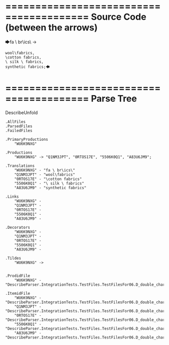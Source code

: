 ========================================
Source Code (between the arrows)
========================================

🡆fa \ br\ics\ ->

    wool\fabrics,
    \cotton fabrics,
    \ silk \ fabrics,
    synthetic fabrics;🡄

========================================
Parse Tree
========================================
DescribeUnfold

    .AllFiles
    .ParsedFiles
    .FailedFiles

    .PrimaryProductions
        "WU6K9NXG" 

    .Productions
        "WU6K9NXG" -> "Q1NM3JPT", "0RTOS17E", "5506K0Q1", "A83U6JM9";

    .Translations
        "WU6K9NXG" - "fa \ br\ics\"
        "Q1NM3JPT" - "wool\fabrics"
        "0RTOS17E" - "\cotton fabrics"
        "5506K0Q1" - "\ silk \ fabrics"
        "A83U6JM9" - "synthetic fabrics"

    .Links
        "WU6K9NXG" - 
        "Q1NM3JPT" - 
        "0RTOS17E" - 
        "5506K0Q1" - 
        "A83U6JM9" - 

    .Decorators
        "WU6K9NXG" - 
        "Q1NM3JPT" - 
        "0RTOS17E" - 
        "5506K0Q1" - 
        "A83U6JM9" - 

    .Tildes
        "WU6K9NXG" -> 


    .ProdidFile
        "WU6K9NXG" - "DescribeParser.IntegrationTests.TestFiles.TestFilesFor06.D_double_characters3.ds"

    .ItemidFile
        "WU6K9NXG" - "DescribeParser.IntegrationTests.TestFiles.TestFilesFor06.D_double_characters3.ds"
        "Q1NM3JPT" - "DescribeParser.IntegrationTests.TestFiles.TestFilesFor06.D_double_characters3.ds"
        "0RTOS17E" - "DescribeParser.IntegrationTests.TestFiles.TestFilesFor06.D_double_characters3.ds"
        "5506K0Q1" - "DescribeParser.IntegrationTests.TestFiles.TestFilesFor06.D_double_characters3.ds"
        "A83U6JM9" - "DescribeParser.IntegrationTests.TestFiles.TestFilesFor06.D_double_characters3.ds"

